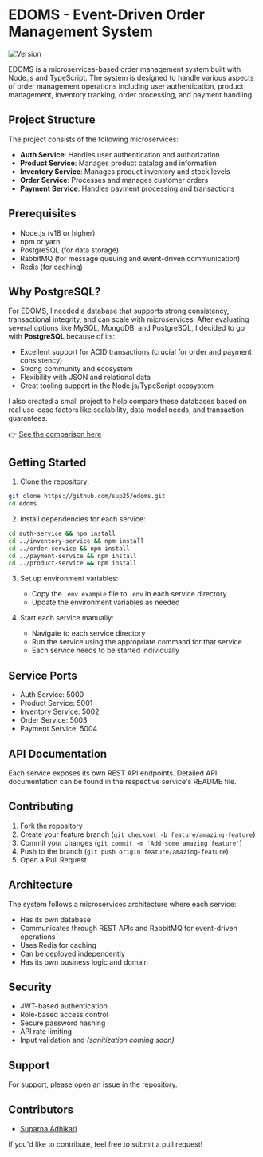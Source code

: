 # EDOMS - Event-Driven Order Management System

![Version](https://img.shields.io/badge/version-1.0.0-blue.svg)

EDOMS is a microservices-based order management system built with Node.js and TypeScript. The system is designed to handle various aspects of order management operations including user authentication, product management, inventory tracking, order processing, and payment handling.

## Project Structure

The project consists of the following microservices:

- **Auth Service**: Handles user authentication and authorization
- **Product Service**: Manages product catalog and information
- **Inventory Service**: Manages product inventory and stock levels
- **Order Service**: Processes and manages customer orders
- **Payment Service**: Handles payment processing and transactions

## Prerequisites

- Node.js (v18 or higher)
- npm or yarn
- PostgreSQL (for data storage)
- RabbitMQ (for message queuing and event-driven communication)
- Redis (for caching)

## Why PostgreSQL?

For EDOMS, I needed a database that supports strong consistency, transactional integrity, and can scale with microservices. After evaluating several options like MySQL, MongoDB, and PostgreSQL, I decided to go with **PostgreSQL** because of its:

- Excellent support for ACID transactions (crucial for order and payment consistency)
- Strong community and ecosystem
- Flexibility with JSON and relational data
- Great tooling support in the Node.js/TypeScript ecosystem

I also created a small project to help compare these databases based on real use-case factors like scalability, data model needs, and transaction guarantees.

👉 [See the comparison here](https://github.com/sup25/dbchooser)

## Getting Started

1. Clone the repository:

```bash
git clone https://github.com/sup25/edoms.git
cd edoms
```

2. Install dependencies for each service:

```bash
cd auth-service && npm install
cd ../inventory-service && npm install
cd ../order-service && npm install
cd ../payment-service && npm install
cd ../product-service && npm install
```

3. Set up environment variables:

   - Copy the `.env.example` file to `.env` in each service directory
   - Update the environment variables as needed

4. Start each service manually:
   - Navigate to each service directory
   - Run the service using the appropriate command for that service
   - Each service needs to be started individually

## Service Ports

- Auth Service: 5000
- Product Service: 5001
- Inventory Service: 5002
- Order Service: 5003
- Payment Service: 5004

## API Documentation

Each service exposes its own REST API endpoints. Detailed API documentation can be found in the respective service's README file.

## Contributing

1. Fork the repository
2. Create your feature branch (`git checkout -b feature/amazing-feature`)
3. Commit your changes (`git commit -m 'Add some amazing feature'`)
4. Push to the branch (`git push origin feature/amazing-feature`)
5. Open a Pull Request

## Architecture

The system follows a microservices architecture where each service:

- Has its own database
- Communicates through REST APIs and RabbitMQ for event-driven operations
- Uses Redis for caching
- Can be deployed independently
- Has its own business logic and domain

## Security

- JWT-based authentication
- Role-based access control
- Secure password hashing
- API rate limiting
- Input validation and _(sanitization coming soon)_

## Support

For support, please open an issue in the repository.

## Contributors

- [Suparna Adhikari](https://github.com/sup25)

If you'd like to contribute, feel free to submit a pull request!
